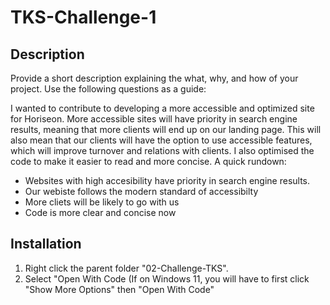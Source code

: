 # TKS-Challenge-1

## Description

Provide a short description explaining the what, why, and how of your project. Use the following questions as a guide:

I wanted to contribute to developing a more accessible and optimized site for Horiseon. More accessible sites will have priority in search engine results, meaning that more clients will end up on our landing page. This will also mean that our clients will have the option to use accessible features, which will improve turnover and relations with clients.
I also optimised the code to make it easier to read and more concise. A quick rundown:
- Websites with high accesibility have priority in search engine results.
- Our webiste follows the modern standard of accessibilty
- More cliets will be likely to go with us
- Code is more clear and concise now

## Installation

1. Right click the parent folder "02-Challenge-TKS".
2. Select "Open With Code (If on Windows 11, you will have to first click "Show More Options" then "Open With Code"
